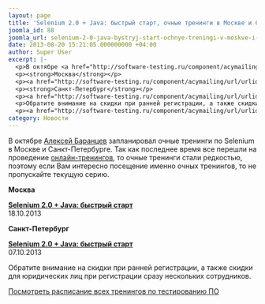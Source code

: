 ```yaml
---
layout: page
title: 'Selenium 2.0 + Java: быстрый старт, очные тренинги в Москве и Санкт-Петербурге'
joomla_id: 88
joomla_url: selenium-2-0-java-bystryj-start-ochnye-treningi-v-moskve-i-sankt-peterburge
date: 2013-08-20 15:21:05.000000000 +04:00
author: Super User
excerpt: |-
  <p>В октябре <a href="http://software-testing.ru/component/acymailing/url/urlid-411/mailid-237/subid-14282">Алексей Баранцев</a> запланировал очные тренинги по Selenium в Москве и Санкт-Петербурге. Так как последнее время все перешли на проведение <a href="http://software-testing.ru/component/acymailing/url/urlid-120/mailid-237/subid-14282">онлайн-тренингов</a>, то очные тренинги стали редкостью, поэтому если Вам интересно посещение именно очных тренингов, то не пропускайте текущую серию.</p>
  <p><strong>Москва</strong></p>
  <p><a href="http://software-testing.ru/component/acymailing/url/urlid-1504/mailid-237/subid-14282"><strong>Selenium 2.0 + Java: быстрый старт </strong></a><br /> 18.10.2013</p>
  <p><strong>Санкт-Петербург</strong></p>
  <p><a href="http://software-testing.ru/component/acymailing/url/urlid-1508/mailid-237/subid-14282"><strong>Selenium 2.0 + Java: быстрый старт </strong></a><br /> 07.10.2013</p>
  <p>Обратите внимание на скидки при ранней регистрации, а также скидки для юридических лиц при регистрации сразу нескольких сотрудников.</p>
  <p><a href="http://software-testing.ru/component/acymailing/url/urlid-120/mailid-237/subid-14282">Посмотреть расписание всех тренингов по тестированию ПО</a></p>
category: Новости
---
```

<p>В октябре <a href="http://software-testing.ru/component/acymailing/url/urlid-411/mailid-237/subid-14282">Алексей Баранцев</a> запланировал очные тренинги по Selenium в Москве и Санкт-Петербурге. Так как последнее время все перешли на проведение <a href="http://software-testing.ru/component/acymailing/url/urlid-120/mailid-237/subid-14282">онлайн-тренингов</a>, то очные тренинги стали редкостью, поэтому если Вам интересно посещение именно очных тренингов, то не пропускайте текущую серию.</p>
<p><strong>Москва</strong></p>
<p><a href="http://software-testing.ru/component/acymailing/url/urlid-1504/mailid-237/subid-14282"><strong>Selenium 2.0 + Java: быстрый старт </strong></a><br /> 18.10.2013</p>
<p><strong>Санкт-Петербург</strong></p>
<p><a href="http://software-testing.ru/component/acymailing/url/urlid-1508/mailid-237/subid-14282"><strong>Selenium 2.0 + Java: быстрый старт </strong></a><br /> 07.10.2013</p>
<p>Обратите внимание на скидки при ранней регистрации, а также скидки для юридических лиц при регистрации сразу нескольких сотрудников.</p>
<p><a href="http://software-testing.ru/component/acymailing/url/urlid-120/mailid-237/subid-14282">Посмотреть расписание всех тренингов по тестированию ПО</a></p>
